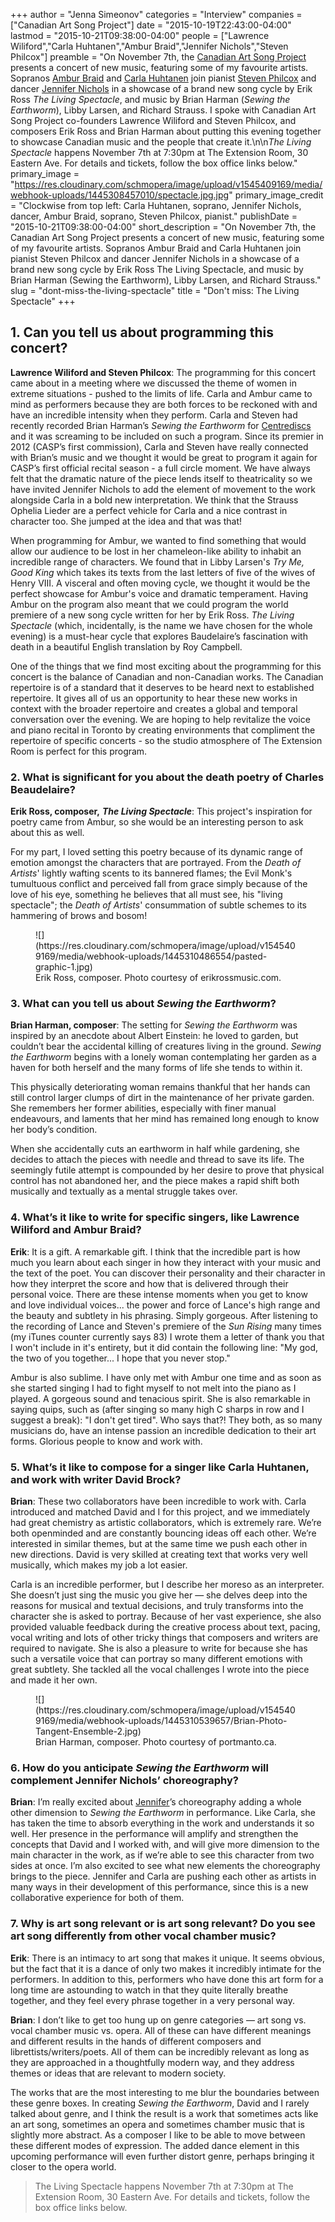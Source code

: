 +++
author = "Jenna Simeonov"
categories = "Interview"
companies = ["Canadian Art Song Project"]
date = "2015-10-19T22:43:00-04:00"
lastmod = "2015-10-21T09:38:00-04:00"
people = ["Lawrence Wiliford","Carla Huhtanen","Ambur Braid","Jennifer Nichols","Steven Philcox"]
preamble = "On November 7th, the [Canadian Art Song Project](/scene/companies/canadian-art-song-project/) presents a concert of new music, featuring some of my favourite artists. Sopranos [Ambur Braid](/talking-with-singers-ambur-braid/) and [Carla Huhtanen](/scene/people/carla-huhtanen/) join pianist [Steven Philcox](http://www.canadianartsongproject.ca/about/) and dancer [Jennifer Nichols](https://twitter.com/JennEMethod) in a showcase of a brand new song cycle by Erik Ross *The Living Spectacle*, and music by Brian Harman (*Sewing the Earthworm*), Libby Larsen, and Richard Strauss. I spoke with Canadian Art Song Project co-founders Lawrence Wiliford and Steven Philcox, and composers Erik Ross and Brian Harman about putting this evening together to showcase Canadian music and the people that create it.\n\n*The Living Spectacle* happens November 7th at 7:30pm at The Extension Room, 30 Eastern Ave. For details and tickets, follow the box office links below."
primary_image = "https://res.cloudinary.com/schmopera/image/upload/v1545409169/media/webhook-uploads/1445308457010/spectacle.jpg.jpg"
primary_image_credit = "Clockwise from top left: Carla Huhtanen, soprano, Jennifer Nichols, dancer, Ambur Braid, soprano, Steven Philcox, pianist."
publishDate = "2015-10-21T09:38:00-04:00"
short_description = "On November 7th, the Canadian Art Song Project presents a concert of new music, featuring some of my favourite artists. Sopranos Ambur Braid and Carla Huhtanen join pianist Steven Philcox and dancer Jennifer Nichols in a showcase of a brand new song cycle by Erik Ross The Living Spectacle, and music by Brian Harman (Sewing the Earthworm), Libby Larsen, and Richard Strauss."
slug = "dont-miss-the-living-spectacle"
title = "Don&#039;t miss: The Living Spectacle"
+++

## 1. Can you tell us about programming this concert?

**Lawrence Wiliford and Steven Philcox**: The programming for this concert came about in a meeting where we discussed the theme of women in extreme situations - pushed to the limits of life. Carla and Ambur came to mind as performers because they are both forces to be reckoned with and have an incredible intensity when they perform. Carla and Steven had recently recorded Brian Harman’s *Sewing the Earthworm* for [Centrediscs](https://itunes.apple.com/ca/album/brian-harman-sewing-earthworm/id982346381) and it was screaming to be included on such a program. Since its premier in 2012 (CASP’s first commission), Carla and Steven have really connected with Brian’s music and we thought it would be great to program it again for CASP’s first official recital season - a full circle moment. We have always felt that the dramatic nature of the piece lends itself to theatricality so we have invited Jennifer Nichols to add the element of movement to the work alongside Carla in a bold new interpretation. We think that the Strauss Ophelia Lieder are a perfect vehicle for Carla and a nice contrast in character too. She jumped at the idea and that was that! 

When programming for Ambur, we wanted to find something that would allow our audience to be lost in her chameleon-like ability to inhabit an incredible range of characters. We found that in Libby Larsen's *Try Me, Good King* which takes its texts from the last letters of five of the wives of Henry VIII. A visceral and often moving cycle, we thought it would be the perfect showcase for Ambur's voice and dramatic temperament. Having Ambur on the program also meant that we could program the world premiere of a new song cycle written for her by Erik Ross. *The Living Spectacle* (which, incidentally, is the name we have chosen for the whole evening) is a must-hear cycle that explores Baudelaire’s fascination with death in a beautiful English translation by Roy Campbell. 

One of the things that we find most exciting about the programming for this concert is the balance of Canadian and non-Canadian works. The Canadian repertoire is of a standard that it deserves to be heard next to established repertoire. It gives all of us an opportunity to hear these new works in context with the broader repertoire and creates a global and temporal conversation over the evening. We are hoping to help revitalize the voice and piano recital in Toronto by creating environments that compliment the repertoire of specific concerts - so the studio atmosphere of The Extension Room is perfect for this program.

### 2. What is significant for you about the death poetry of Charles Beaudelaire?

**Erik Ross, composer,** ***The Living Spectacle***: This project's inspiration for poetry came from Ambur, so she would be an interesting person to ask about this as well. 

For my part, I loved setting this poetry because of its dynamic range of emotion amongst the characters that are portrayed. From the *Death of Artists*' lightly wafting scents to its bannered flames; the Evil Monk's tumultuous conflict and perceived fall from grace simply because of the love of his eye, something he believes that all must see, his "living spectacle"; the *Death of Artists*' consummation of subtle schemes to its hammering of brows and bosom! 

<figure data-type="image">
![](https://res.cloudinary.com/schmopera/image/upload/v1545409169/media/webhook-uploads/1445310486554/pasted-graphic-1.jpg)
<figcaption>Erik Ross, composer. Photo courtesy of erikrossmusic.com.</figcaption>
</figure>

### 3. What can you tell us about *Sewing the Earthworm*?

**Brian Harman, composer**: The setting for *Sewing the Earthworm* was inspired by an anecdote about Albert Einstein: he loved to garden, but couldn’t bear the accidental killing of creatures living in the ground. *Sewing the Earthworm* begins with a lonely woman contemplating her garden as a haven for both herself and the many forms of life she tends to within it.

This physically deteriorating woman remains thankful that her hands can still control larger clumps of dirt in the maintenance of her private garden. She remembers her former abilities, especially with finer manual endeavours, and laments that her mind has remained long enough to know her body’s condition.

When she accidentally cuts an earthworm in half while gardening, she decides to
attach the pieces with needle and thread to save its life. The seemingly futile attempt is compounded by her desire to prove that physical control has not abandoned her, and the piece makes a rapid shift both musically and textually as a mental struggle takes over.

### 4. What’s it like to write for specific singers, like Lawrence Wiliford and Ambur Braid?

**Erik**: It is a gift. A remarkable gift. I think that the incredible part is how much you learn about each singer in how they interact with your music and the text of the poet. You can discover their personality and their character in how they interpret the score and how that is delivered through their personal voice. There are these intense moments when you get to know and love individual voices...  the power and force of Lance's high range and the beauty and subtlety in his phrasing. Simply gorgeous. After listening to the recording of Lance and Steven's premiere of the *Sun Rising* many times (my iTunes counter currently says 83) I wrote them a letter of thank you that I won't include in it's entirety, but it did contain the following line: "My god, the two of you together... I hope that you never stop." 

Ambur is also sublime. I have only met with Ambur one time and as soon as she started singing I had to fight myself to not melt into the piano as I played. A gorgeous sound and tenacious spirit. She is also remarkable in saying quips, such as (after singing so many high C sharps in row and I suggest a break):  "I don't get tired".  Who says that?! They both, as so many musicians do, have an intense passion an incredible dedication to their art forms. Glorious people to know and work with. 

### 5. What’s it like to compose for a singer like Carla Huhtanen, and work with writer David Brock?

**Brian**: These two collaborators have been incredible to work with. Carla introduced and matched David and I for this project, and we immediately had great chemistry as artistic collaborators, which is extremely rare. We’re both openminded and are constantly bouncing ideas off each other. We’re interested in similar themes, but at the same time we push each other in new directions. David is very skilled at creating text that works very well musically, which makes my job a lot easier.

Carla is an incredible performer, but I describe her moreso as an interpreter. She doesn’t just sing the music you give her — she delves deep into the reasons for musical and textual decisions, and truly transforms into the character she is asked to portray. Because of her vast experience, she also provided valuable feedback during the creative process about text, pacing, vocal writing and lots of other tricky things that composers and writers are required to navigate. She is also a pleasure to write for because she has such a versatile voice that can portray so many different emotions with great subtlety. She tackled all the vocal challenges I wrote into the piece and made it her own.

<figure data-type="image">
![](https://res.cloudinary.com/schmopera/image/upload/v1545409169/media/webhook-uploads/1445310539657/Brian-Photo-Tangent-Ensemble-2.jpg)
<figcaption>Brian Harman, composer. Photo courtesy of portmanto.ca.</figcaption>
</figure>

### 6. How do you anticipate *Sewing the Earthworm* will complement Jennifer Nichols’ choreography?

**Brian**: I’m really excited about [Jennifer](https://twitter.com/JennEMethod)’s choreography adding a whole other dimension to *Sewing the Earthworm* in performance. Like Carla, she has taken the time to absorb everything in the work and understands it so well. Her presence in the performance will amplify and strengthen the concepts that David and I worked with, and will give more dimension to the main character in the work, as if we’re able to see this character from two sides at once. I’m also excited to see what new elements the choreography brings to the piece. Jennifer and Carla are pushing each other as artists in many ways in their development of this performance, since this is a new collaborative experience for both of them.

### 7. Why is art song relevant or is art song relevant? Do you see art song differently from other vocal chamber music?

**Erik**: There is an intimacy to art song that makes it unique. It seems obvious, but the fact that it is a dance of only two makes it incredibly intimate for the performers. In addition to this, performers who have done this art form for a long time are astounding to watch in that they quite literally breathe together, and they feel every phrase together in a very personal way.

**Brian**: I don’t like to get too hung up on genre categories — art song vs. vocal chamber music vs. opera. All of these can have different meanings and different results in the hands of different composers and librettists/writers/poets. All of them can be incredibly relevant as long as they are approached in a thoughtfully modern way, and they address themes or ideas that are relevant to modern society.

The works that are the most interesting to me blur the boundaries between these genre boxes. In creating *Sewing the Earthworm*, David and I rarely talked about genre, and I think the result is a work that sometimes acts like an art song, sometimes an opera and sometimes chamber music that is slightly more abstract. As a composer I like to be able to move between these different modes of expression. The added dance element in this upcoming performance will even further distort genre, perhaps bringing it closer to the opera world.

>The Living Spectacle happens November 7th at 7:30pm at The Extension Room, 30 Eastern Ave. For details and tickets, follow the box office links below.
